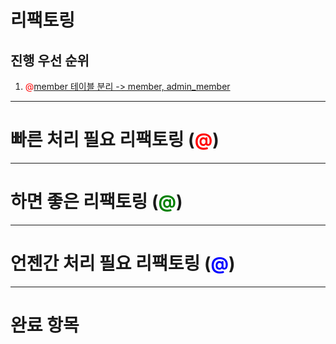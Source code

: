 # 리팩토링

## 진행 우선 순위
1. <spen style="color:red">@</spen>[member 테이블 분리 -> member, admin_member](./refactoring_detail_history.md#member-테이블-분리-member-adminmember)
---
# 빠른 처리 필요 리팩토링 (<spen style="color:red">@</spen>)


---

# 하면 좋은 리팩토링 (<spen style="color:green">@</spen>)


---

# 언젠간 처리 필요 리팩토링 (<spen style="color:blue">@</spen>)

---

# 완료 항목